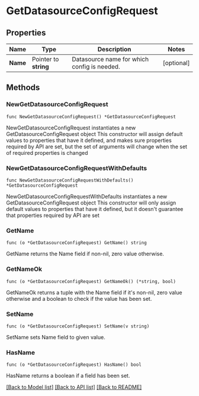 # GetDatasourceConfigRequest

## Properties

Name | Type | Description | Notes
------------ | ------------- | ------------- | -------------
**Name** | Pointer to **string** | Datasource name for which config is needed. | [optional] 

## Methods

### NewGetDatasourceConfigRequest

`func NewGetDatasourceConfigRequest() *GetDatasourceConfigRequest`

NewGetDatasourceConfigRequest instantiates a new GetDatasourceConfigRequest object
This constructor will assign default values to properties that have it defined,
and makes sure properties required by API are set, but the set of arguments
will change when the set of required properties is changed

### NewGetDatasourceConfigRequestWithDefaults

`func NewGetDatasourceConfigRequestWithDefaults() *GetDatasourceConfigRequest`

NewGetDatasourceConfigRequestWithDefaults instantiates a new GetDatasourceConfigRequest object
This constructor will only assign default values to properties that have it defined,
but it doesn't guarantee that properties required by API are set

### GetName

`func (o *GetDatasourceConfigRequest) GetName() string`

GetName returns the Name field if non-nil, zero value otherwise.

### GetNameOk

`func (o *GetDatasourceConfigRequest) GetNameOk() (*string, bool)`

GetNameOk returns a tuple with the Name field if it's non-nil, zero value otherwise
and a boolean to check if the value has been set.

### SetName

`func (o *GetDatasourceConfigRequest) SetName(v string)`

SetName sets Name field to given value.

### HasName

`func (o *GetDatasourceConfigRequest) HasName() bool`

HasName returns a boolean if a field has been set.


[[Back to Model list]](../README.md#documentation-for-models) [[Back to API list]](../README.md#documentation-for-api-endpoints) [[Back to README]](../README.md)


